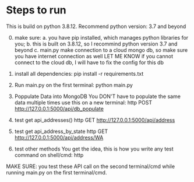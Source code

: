 
# Steps to run 
This is build on python 3.8.12. Recommend python version: 3.7 and beyond

0. make sure: 
a. you have pip installed, which manages python libraries for you; 
b. this is built on 3.8.12, so I recommind python version 3.7 and beyond
c. main.py make connection to a cloud mongo db, so make sure you have internet connection as well
LET ME KNOW if you cannot connect to the cloud db, I will have to fix the config for this db

1. install all dependencies: 
pip install -r requirements.txt

2. Run main.py on the first terminal: 
python main.py

3. Poppulate Data into MongoDB
You DON'T have to populate the same data multiple times
use this on a new terminal: 
http POST http://127.0.0.1:5000/api/db_populate

4. test get api_addresses()
http GET http://127.0.0.1:5000/api/address

5. test get api_address_by_state
http GET http://127.0.0.1:5000/api/address/WA

6. test other methods
You get the idea, this is how you write any test command on shell/cmd: 
http <METHOD> <URL>

MAKE SURE: you test these API call on the second terminal/cmd while running main.py on the first terminal/cmd. 







